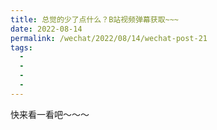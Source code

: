 ```yaml
---
title: 总觉的少了点什么？B站视频弹幕获取~~~
date: 2022-08-14
permalink: /wechat/2022/08/14/wechat-post-21
tags:
  - 
  - 
  - 
  - 
---
```


快来看一看吧～～～